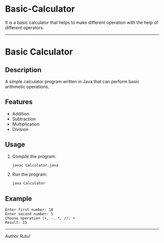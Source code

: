 # Basic-Calculator
It is a basic calculator that helps to make different operation with the help of different operators. 

---

# Basic Calculator

## Description

A simple calculator program written in Java that can perform basic arithmetic operations.

## Features

* Addition
* Subtraction
* Multiplication
* Division

## Usage

1. Compile the program:

   ```bash
   javac Calculator.java
   ```
2. Run the program:

   ```bash
   java Calculator
   ```

## Example

```
Enter first number: 10  
Enter second number: 5  
Choose operation (+, -, *, /): +  
Result: 15  
```

---

Author Rutu!
